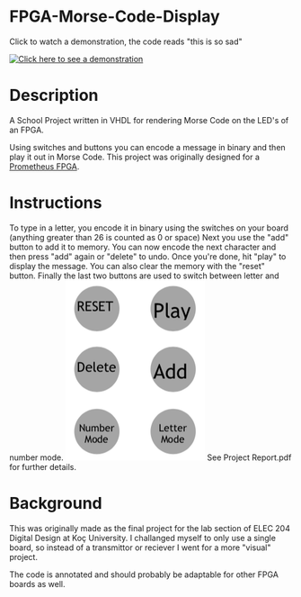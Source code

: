 # FPGA-Morse-Code-Display

Click to watch a demonstration, the code reads "this is so sad"

[![Click here to see a demonstration](https://cdn-b-east.streamable.com/image/2opzx_1.jpg?token=WOIzrBknnISiWQjM6lYBHQ&expires=1583454900)](https://streamable.com/2opzx "Demonstration")

# Description

A School Project written in VHDL for rendering Morse Code on the LED's of an FPGA.

Using switches and buttons you can encode a message in binary and then play it out in Morse Code. 
This project was originally designed for a [Prometheus FPGA](https://www.isabekov.pro/prometheus-fpga/).

# Instructions 

To type in a letter, you encode it in binary using the switches on your board (anything greater than 26 is counted as 0 or space)
Next you use the "add" button to add it to memory. You can now encode the next character and then press "add" again or "delete" to undo. Once you're done, hit "play" to display the message. You can also clear the memory with the "reset" button. Finally the last two buttons are used to switch between letter and number mode.
![Button bindings](https://github.com/madprogramer/FPGA-Morse-Code-Display/blob/master/ButtonMapping.png "Button Mapping") See Project Report.pdf for further details.

# Background

This was originally made as the final project for the lab section of ELEC 204 Digital Design at Koç University. I challanged myself to only use a single board, so instead of a transmittor or reciever I went for a more "visual" project.

 The code is annotated and should probably be adaptable for other FPGA boards as well.

